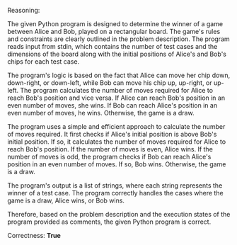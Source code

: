 Reasoning:

The given Python program is designed to determine the winner of a game between Alice and Bob, played on a rectangular board. The game's rules and constraints are clearly outlined in the problem description. The program reads input from stdin, which contains the number of test cases and the dimensions of the board along with the initial positions of Alice's and Bob's chips for each test case.

The program's logic is based on the fact that Alice can move her chip down, down-right, or down-left, while Bob can move his chip up, up-right, or up-left. The program calculates the number of moves required for Alice to reach Bob's position and vice versa. If Alice can reach Bob's position in an even number of moves, she wins. If Bob can reach Alice's position in an even number of moves, he wins. Otherwise, the game is a draw.

The program uses a simple and efficient approach to calculate the number of moves required. It first checks if Alice's initial position is above Bob's initial position. If so, it calculates the number of moves required for Alice to reach Bob's position. If the number of moves is even, Alice wins. If the number of moves is odd, the program checks if Bob can reach Alice's position in an even number of moves. If so, Bob wins. Otherwise, the game is a draw.

The program's output is a list of strings, where each string represents the winner of a test case. The program correctly handles the cases where the game is a draw, Alice wins, or Bob wins.

Therefore, based on the problem description and the execution states of the program provided as comments, the given Python program is correct.

Correctness: **True**